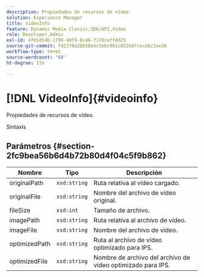 ```yaml
---
description: Propiedades de recursos de vídeo.
solution: Experience Manager
title: VideoInfo
feature: Dynamic Media Classic,SDK/API,Video
role: Developer,Admin
exl-id: 4f01d54b-1799-40f8-8c46-f170ceffdd25
source-git-commit: f42378a20b58e4c5ebc961c6526d7cecabc2ae38
workflow-type: tm+mt
source-wordcount: '60'
ht-degree: 11%

---
```


# [!DNL VideoInfo]{#videoinfo}

Propiedades de recursos de vídeo.

Sintaxis

## Parámetros {#section-2fc9bea56b6d4b72b80d4f04c5f9b862}

| Nombre | Tipo | Descripción |
|---|---|---|
| originalPath | `xsd:string` | Ruta relativa al vídeo cargado. |
| originalFile | `xsd:string` | Nombre del archivo de vídeo original. |
| fileSize | `xsd:int` | Tamaño de archivo. |
| imagePath | `xsd:string` | Ruta relativa al archivo de vídeo. |
| imageFile | `xsd:string` | Nombre del archivo de vídeo. |
| optimizedPath | `xsd:string` | Ruta al archivo de vídeo optimizado para IPS. |
| optimizedFile | `xsd:string` | Nombre de archivo del archivo de vídeo optimizado para IPS. |
